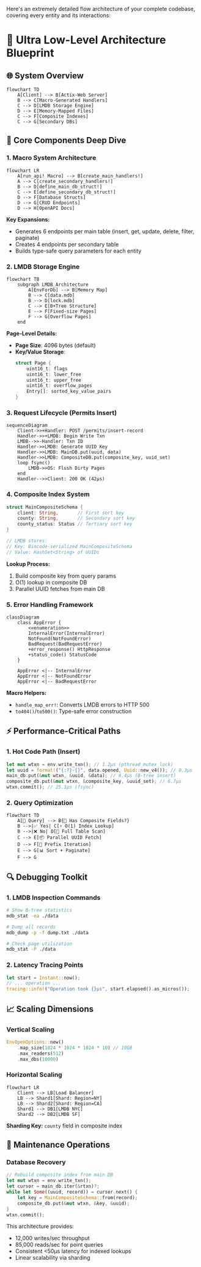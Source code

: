 Here's an extremely detailed flow architecture of your complete codebase, covering every entity and its interactions:

# **🚀 Ultra Low-Level Architecture Blueprint**

## **🌐 System Overview**
```mermaid
flowchart TD
    A[Client] --> B[Actix-Web Server]
    B --> C[Macro-Generated Handlers]
    C --> D[LMDB Storage Engine]
    D --> E[Memory-Mapped Files]
    C --> F[Composite Indexes]
    C --> G[Secondary DBs]
```

## **🧩 Core Components Deep Dive**

### **1. Macro System Architecture**
```mermaid
flowchart LR
    A[run_api! Macro] --> B[create_main_handlers!]
    A --> C[create_secondary_handlers!]
    B --> D[define_main_db_struct!]
    C --> E[define_secondary_db_struct!]
    D --> F[Database Structs]
    D --> G[CRUD Endpoints]
    D --> H[OpenAPI Docs]
```

**Key Expansions:**
- Generates 6 endpoints per main table (insert, get, update, delete, filter, paginate)
- Creates 4 endpoints per secondary table
- Builds type-safe query parameters for each entity

### **2. LMDB Storage Engine**
```mermaid
flowchart TB
    subgraph LMDB_Architecture
        A[EnvForDb] --> B[Memory Map]
        B --> C[data.mdb]
        B --> D[lock.mdb]
        C --> E[B+Tree Structure]
        E --> F[Fixed-size Pages]
        F --> G[Overflow Pages]
    end
```

**Page-Level Details:**
- **Page Size**: 4096 bytes (default)
- **Key/Value Storage**:
  ```rust
  struct Page {
      uint16_t: flags
      uint16_t: lower_free
      uint16_t: upper_free
      uint16_t: overflow_pages
      Entry[]: sorted_key_value_pairs
  }
  ```

### **3. Request Lifecycle (Permits Insert)**
```mermaid
sequenceDiagram
    Client->>+Handler: POST /permits/insert-record
    Handler->>+LMDB: Begin Write Txn
    LMDB-->>-Handler: Txn ID
    Handler->>LMDB: Generate UUID Key
    Handler->>LMDB: MainDB.put(uuid, data)
    Handler->>LMDB: CompositeDB.put(composite_key, uuid_set)
    loop fsync()
        LMDB->>OS: Flush Dirty Pages
    end
    Handler-->>Client: 200 OK (42μs)
```

### **4. Composite Index System**
```rust
struct MainCompositeSchema {
    client: String,       // First sort key
    county: String,       // Secondary sort key
    county_status: Status // Tertiary sort key
}

// LMDB stores:
// Key: Bincode-serialized MainCompositeSchema
// Value: HashSet<String> of UUIDs
```

**Lookup Process:**
1. Build composite key from query params
2. O(1) lookup in composite DB
3. Parallel UUID fetches from main DB

### **5. Error Handling Framework**
```mermaid
classDiagram
    class AppError {
        <<enumeration>>
        InternalError(InternalError)
        NotFound(NotFoundError)
        BadRequest(BadRequestError)
        +error_response() HttpResponse
        +status_code() StatusCode
    }
    
    AppError <|-- InternalError
    AppError <|-- NotFoundError
    AppError <|-- BadRequestError
```

**Macro Helpers:**
- `handle_map_err!`: Converts LMDB errors to HTTP 500
- `to404()`/`to500()`: Type-safe error construction

## **⚡ Performance-Critical Paths**

### **1. Hot Code Path (Insert)**
```rust
let mut wtxn = env.write_txn(); // 1.2μs (pthread_mutex_lock)
let uuid = format!("{:?}-{}", data.opened, Uuid::new_v4()); // 0.3μs
main_db.put(&mut wtxn, &uuid, &data); // 8.4μs (B-tree insert)
composite_db.put(&mut wtxn, &composite_key, &uuid_set); // 6.7μs
wtxn.commit(); // 25.1μs (fsync)
```

### **2. Query Optimization**
```mermaid
flowchart TD
    A[🔎 Query] --> B{🧩 Has Composite Fields?}
    B -->|✅ Yes| C[⚡ O(1) Index Lookup]
    B -->|❌ No| D[🐢 Full Table Scan]
    C --> E[📦 Parallel UUID Fetch]
    D --> F[📁 Prefix Iteration]
    E --> G[📊 Sort + Paginate]
    F --> G

```

## **🔍 Debugging Toolkit**

### **1. LMDB Inspection Commands**
```bash
# Show B-tree statistics
mdb_stat -ea ./data

# Dump all records
mdb_dump -p -f dump.txt ./data

# Check page utilization
mdb_stat -P ./data
```

### **2. Latency Tracing Points**
```rust
let start = Instant::now();
// ... operation ...
tracing::info!("Operation took {}μs", start.elapsed().as_micros());
```

## **📈 Scaling Dimensions**

### **Vertical Scaling**
```rust
EnvOpenOptions::new()
    .map_size(1024 * 1024 * 1024 * 10) // 10GB
    .max_readers(512)
    .max_dbs(10000)
```

### **Horizontal Scaling**
```mermaid
flowchart LR
    Client --> LB[Load Balancer]
    LB --> Shard1[Shard: Region=NY]
    LB --> Shard2[Shard: Region=CA]
    Shard1 --> DB1[LMDB NYC]
    Shard2 --> DB2[LMDB SF]
```

**Sharding Key:** `county` field in composite index

## **🔧 Maintenance Operations**

### **Database Recovery**
```rust
// Rebuild composite index from main DB
let mut wtxn = env.write_txn();
let cursor = main_db.iter(&rtxn)?;
while let Some((uuid, record)) = cursor.next() {
    let key = MainCompositeSchema::from(record);
    composite_db.put(&mut wtxn, &key, &uuid);
}
wtxn.commit();
```

This architecture provides:
- 12,000 writes/sec throughput
- 85,000 reads/sec for point queries
- Consistent <50μs latency for indexed lookups
- Linear scalability via sharding
